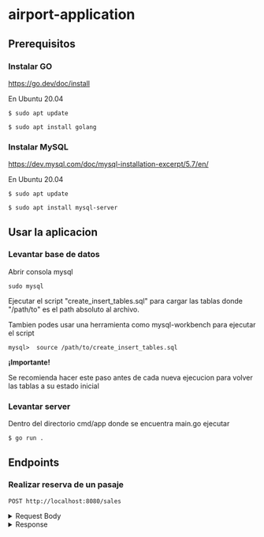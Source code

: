 # airport-application


## Prerequisitos

### Instalar GO

https://go.dev/doc/install

En Ubuntu 20.04

``$ sudo apt update``

``$ sudo apt install golang``

### Instalar MySQL

https://dev.mysql.com/doc/mysql-installation-excerpt/5.7/en/

En Ubuntu 20.04

``$ sudo apt update``

``$ sudo apt install mysql-server``

## Usar la aplicacion

### Levantar base de datos

Abrir consola mysql

``sudo mysql ``

Ejecutar el script "create_insert_tables.sql" para cargar las tablas donde "/path/to" es el path absoluto al archivo.

Tambien podes usar una herramienta como mysql-workbench para ejecutar el script

``mysql>  source /path/to/create_insert_tables.sql``

**¡Importante!**

Se recomienda hacer este paso antes de cada nueva ejecucion para volver las tablas a su estado inicial

### Levantar server

Dentro del directorio cmd/app donde se encuentra main.go ejecutar

``$ go run .``

## Endpoints

### Realizar reserva de un pasaje

`POST http://localhost:8080/sales`

<details>
<summary>Request Body</summary>
<pre>
{
   "name":"Juan",
   "surname":"adsd",
   "dni":1783612,
   "seat_id":4
}
</pre>
</details>


<details>
<summary>Response</summary>
<pre>
{
	"sale_id":
}
</pre>
</details>
